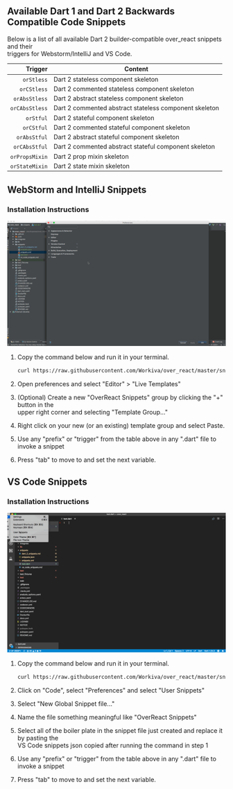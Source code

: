 ## Available Dart 1 and Dart 2 Backwards Compatible Code Snippets

Below is a list of all available Dart 2 builder-compatible over_react snippets and their<br>
triggers for Webstorm/IntelliJ and VS Code. 

| Trigger  | Content |
| -------: | ------- |
| `orStless`   | Dart 2 stateless component skeleton |
| `orCStless`   | Dart 2 commented stateless component skeleton |
| `orAbsStless`  | Dart 2 abstract stateless component skeleton |
| `orCAbsStless`  | Dart 2 commented abstract stateless component skeleton |
| `orStful`   | Dart 2 stateful component skeleton |
| `orCStful`   | Dart 2 commented stateful component skeleton |
| `orAbsStful`  | Dart 2 abstract stateful component skeleton |
| `orCAbsStful`  | Dart 2 commented abstract stateful component skeleton |
| `orPropsMixin`  | Dart 2 prop mixin skeleton |
| `orStateMixin`  | Dart 2 state mixin skeleton |

## WebStorm and IntelliJ Snippets

### Installation Instructions

<img src="webstorm_intelliJ.gif" alt="How to install and use snippets in WebStorm and IntelliJ"/><br>

1. Copy the command below and run it in your terminal.

   ```bash
   curl https://raw.githubusercontent.com/Workiva/over_react/master/snippets/snippets.xml | pbcopy
   ``` 
   
2. Open preferences and select "Editor" > "Live Templates"
3. (Optional) Create a new "OverReact Snippets" group by clicking the "+" button in the<br> 
   upper right corner and selecting "Template Group..."
4. Right click on your new (or an existing) template group and select Paste.
5. Use any "prefix" or "trigger" from the table above in any ".dart" file to invoke a snippet
6. Press "tab" to move to and set the next variable.

## VS Code Snippets

### Installation Instructions

<img src="vs_code.gif" alt="How to install and use snippets in VS Code"/><br>

1. Copy the command below and run it in your terminal.

   ```bash
   curl https://raw.githubusercontent.com/Workiva/over_react/master/snippets/snippets.json | pbcopy
   ```

2. Click on "Code", select "Preferences" and select "User Snippets"
3. Select "New Global Snippet file..."
4. Name the file something meaningful like "OverReact Snippets"
5. Select all of the boiler plate in the snippet file just created and replace it by pasting the<br>
   VS Code snippets json copied after running the command in step 1
6. Use any "prefix" or "trigger" from the table above in any ".dart" file to invoke a snippet
7. Press "tab" to move to and set the next variable.
